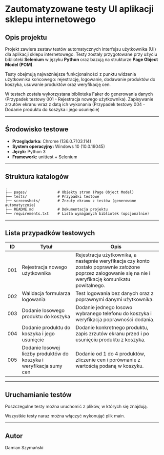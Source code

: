 
# Zautomatyzowane testy UI aplikacji sklepu internetowego

## Opis projektu

Projekt zawiera zestaw testów automatycznych interfejsu użytkownika (UI) dla aplikacji sklepu internetowego. Testy zostały przygotowane przy użyciu biblioteki **Selenium** w języku **Python** oraz bazują na strukturze **Page Object Model (POM)**.

Testy obejmują najważniejsze funkcjonalności z punktu widzenia użytkownika końcowego: rejestrację, logowanie, dodawanie produktów do koszyka, usuwanie produktów oraz weryfikację cen.

W testach została wykorzystana biblioteka Faker do generowania danych (Przypadek testowy 001 - Rejestracja nowego użytkownika). Zapisywanie zrzutów ekranu wraz z datą ich wykonania (Przypadek testowy 004 - Dodanie produktu do koszyka i jego usunięcie)

---

## Środowisko testowe

- **Przeglądarka:** Chrome (136.0.7103.114)  
- **System operacyjny:** Windows 10 (10.0.19045)  
- **Język:** Python 3  
- **Framework:** unittest + Selenium  

---

## Struktura katalogów

```
.
├── pages/              # Obiekty stron (Page Object Model)
├── tests/              # Przypadki testowe
├── screenshots/        # Zrzuty ekranu z testów (generowane automatycznie)
├── README.md           # Dokumentacja projektu
└── requirements.txt    # Lista wymaganych bibliotek (opcjonalnie)
```

---

## Lista przypadków testowych

| ID  | Tytuł                                                              | Opis                                                                                                                                                       |
|-----|--------------------------------------------------------------------|------------------------------------------------------------------------------------------------------------------------------------------------------------|
| 001 | Rejestracja nowego użytkownika                                     | Rejestracja użytkownika, a następnie weryfikacja czy konto zostało poprawnie założone poprzez zalogowanie się na nie i weryfikację komunikatu powitalnego. |
| 002 | Walidacja formularza logowania                                     | Test logowania bez danych oraz z poprawnymi danymi użytkownika.                                                                                            |
| 003 | Dodanie losowego produktu do koszyka                               | Dodanie jednego losowo wybranego telefonu do koszyka i weryfikacja poprawności dodania.                                                                    |
| 004 | Dodanie produktu do koszyka i jego usunięcie                       | Dodanie konkretnego produktu, zapis zrzutów ekranu przed i po usunięciu produktu z koszyka.                                                                |
| 005 | Dodanie losowej liczby produktów do koszyka i weryfikacja sumy cen | Dodanie od 1 do 4 produktów, zliczenie cen i porównanie z wartością podaną w koszyku.                                                                      |

---

## Uruchamianie testów

Poszczegulne testy można uruchomić z plików, w których się znajdują. 

Wszystkie testy naraz można włączyć wykonująć plik main.

---

## Autor

Damian Szymański